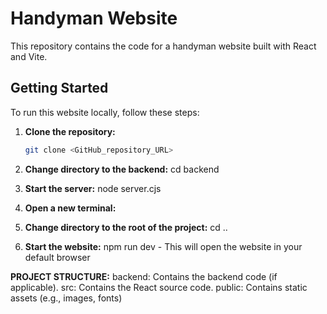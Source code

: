 # Handyman Website

This repository contains the code for a handyman website built with React and Vite.

## Getting Started

To run this website locally, follow these steps:

1. **Clone the repository:**

   ```bash
   git clone <GitHub_repository_URL>

2. **Change directory to the backend:**
   cd backend

3. **Start the server:**
    node server.cjs

4. **Open a new terminal:**

5. **Change directory to the root of the project:**
   cd ..

6. **Start the website:**
   npm run dev -
   This will open the website in your default browser

  **PROJECT STRUCTURE:**
      backend: Contains the backend code (if applicable).
      src: Contains the React source code.
      public: Contains static assets (e.g., images, fonts)


